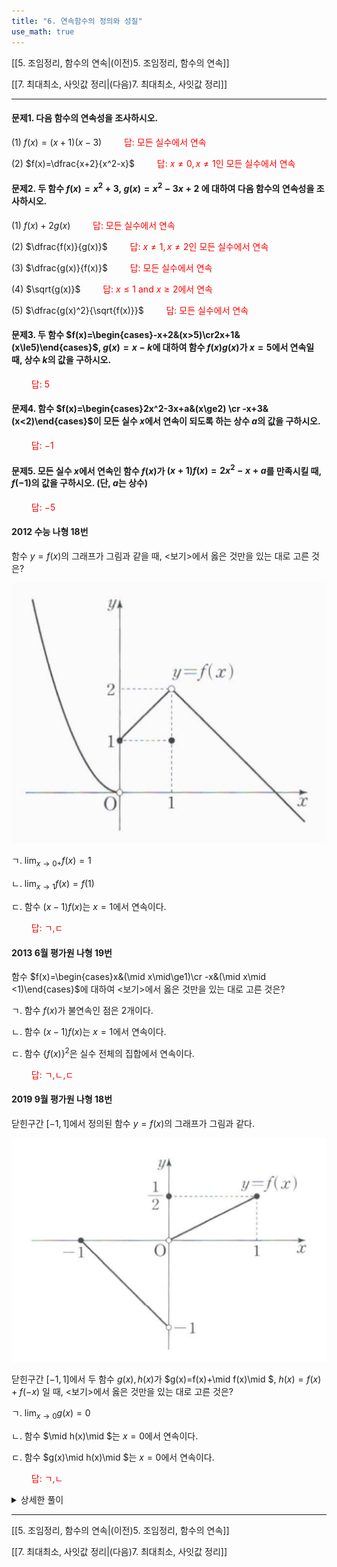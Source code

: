 ```yaml
---
title: "6. 연속함수의 정의와 성질"
use_math: true
---
```

[[5. 조임정리, 함수의 연속|(이전)5. 조임정리, 함수의 연속]]

[[7. 최대최소, 사잇값 정리|(다음)7. 최대최소, 사잇값 정리]]

***

#### 문제1. 다음 함수의 연속성을 조사하시오.

(1) $f(x)=(x+1)(x-3)$
<span style="color: red;">$\qquad$답: 모든 실수에서 연속</span>

(2) $f(x)=\dfrac{x+2}{x^2-x}$
<span style="color: red;">$\qquad$답: $x\ne0, x\ne1$인 모든 실수에서 연속</span>

#### 문제2. 두 함수 $f(x)=x^2+3,\ g(x)=x^2-3x+2$ 에 대하여 다음 함수의 연속성을 조사하시오.

(1) $f(x)+2g(x)$
<span style="color: red;">$\qquad$답: 모든 실수에서 연속</span>

(2) $\dfrac{f(x)}{g(x)}$
<span style="color: red;">$\qquad$답: $x\ne1, x\ne2$인 모든 실수에서 연속</span>

(3) $\dfrac{g(x)}{f(x)}$
<span style="color: red;">$\qquad$답: 모든 실수에서 연속</span>

(4) $\sqrt{g(x)}$
<span style="color: red;">$\qquad$답: $x\le1\text{ and } x\ge2$에서 연속</span>

(5) $\dfrac{g(x)^2}{\sqrt{f(x)}}$
<span style="color: red;">$\qquad$답: 모든 실수에서 연속</span>

#### 문제3. 두 함수 $f(x)=\begin{cases}-x+2&(x>5)\cr2x+1&(x\le5)\end{cases}$, $g(x)=x-k$에 대하여 함수 $f(x)g(x)$가 $x=5$에서 연속일 때, 상수 $k$의 값을 구하시오.
<span style="color: red;">$\qquad$답: $5$</span>

#### 문제4. 함수 $f(x)=\begin{cases}2x^2-3x+a&(x\ge2) \cr -x+3&(x<2)\end{cases}$이 모든 실수 $x$에서 연속이 되도록 하는 상수 $a$의 값을 구하시오.
<span style="color: red;">$\qquad$답: $-1$</span>

#### 문제5. 모든 실수 $x$에서 연속인 함수 $f(x)$가 $(x+1)f(x)=2x^2-x+a$를 만족시킬 때, $f(-1)$의 값을 구하시오. (단, $a$는 상수)
<span style="color: red;">$\qquad$답: $-5$</span>

#### 2012 수능 나형 18번

함수 $y=f(x)$의 그래프가 그림과 같을 때, $<$보기$>$에서 옳은 것만을 있는 대로 고른 것은?

<img src="/assets/two cs/모고6.jpg"/>

ㄱ. $\displaystyle\lim_{x\to0+}f(x)=1$

ㄴ. $\displaystyle\lim_{x\to1}f(x)=f(1)$

ㄷ. 함수 $(x-1)f(x)$는 $x=1$에서 연속이다.

<span style="color: red;">$\qquad$답: ㄱ,ㄷ</span>

#### 2013 6월 평가원 나형 19번

함수 $f(x)=\begin{cases}x&(\mid x\mid\ge1)\cr -x&(\mid x\mid <1)\end{cases}$에 대하여 $<$보기$>$에서 옳은 것만을 있는 대로 고른 것은?

ㄱ. 함수 $f(x)$가 불연속인 점은 2개이다.

ㄴ. 함수 $(x-1)f(x)$는 $x=1$에서 연속이다.

ㄷ. 함수 $\{f(x)\}^2$은 실수 전체의 집합에서 연속이다.

<span style="color: red;">$\qquad$답: ㄱ,ㄴ,ㄷ</span>

#### 2019 9월 평가원 나형 18번

닫힌구간 $[-1, 1]$에서 정의된 함수 $y=f(x)$의 그래프가 그림과 같다.

<img src="/assets/two cs/모고7.jpg"/>

닫힌구간 $[-1, 1]$에서 두 함수 $g(x), h(x)$가 
$g(x)=f(x)+\mid f(x)\mid $, 
$h(x)=f(x)+f(-x)$ 일 때, $<$보기$>$에서 옳은 것만을 있는 대로 고른 것은?

ㄱ. $\displaystyle\lim_{x\to0}g(x)=0$

ㄴ. 함수 $\mid h(x)\mid $는 $x=0$에서 연속이다.

ㄷ. 함수 $g(x)\mid h(x)\mid $는 $x=0$에서 연속이다.

<span style="color: red;">$\qquad$답: ㄱ,ㄴ</span>
<details>
    <summary>상세한 풀이</summary>
    <p><img src="/assets/two cs/상세풀이19.jpg"/></p>
</details>


***

[[5. 조임정리, 함수의 연속|(이전)5. 조임정리, 함수의 연속]]

[[7. 최대최소, 사잇값 정리|(다음)7. 최대최소, 사잇값 정리]]